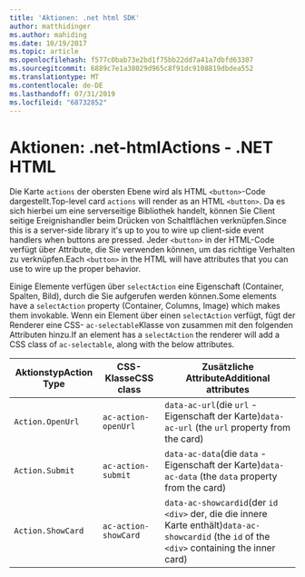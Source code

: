 ```yaml
---
title: 'Aktionen: .net html SDK'
author: matthidinger
ms.author: mahiding
ms.date: 10/19/2017
ms.topic: article
ms.openlocfilehash: f577c0bab73e2bd1f75bb22dd7a41a7dbfd63307
ms.sourcegitcommit: 6889c7e1a38029d965c8f91dc9108819dbdea552
ms.translationtype: MT
ms.contentlocale: de-DE
ms.lasthandoff: 07/31/2019
ms.locfileid: "68732852"
---
```

# <a name="actions---net-html"></a><span data-ttu-id="04ccd-102">Aktionen: .net-html</span><span class="sxs-lookup"><span data-stu-id="04ccd-102">Actions - .NET HTML</span></span>

<span data-ttu-id="04ccd-103">Die Karte `actions` der obersten Ebene wird als HTML `<button>`-Code dargestellt.</span><span class="sxs-lookup"><span data-stu-id="04ccd-103">Top-level card `actions` will render as an HTML `<button>`.</span></span> <span data-ttu-id="04ccd-104">Da es sich hierbei um eine serverseitige Bibliothek handelt, können Sie Client seitige Ereignishandler beim Drücken von Schaltflächen verknüpfen.</span><span class="sxs-lookup"><span data-stu-id="04ccd-104">Since this is a server-side library it's up to you to wire up client-side event handlers when buttons are pressed.</span></span> <span data-ttu-id="04ccd-105">Jeder `<button>` in der HTML-Code verfügt über Attribute, die Sie verwenden können, um das richtige Verhalten zu verknüpfen.</span><span class="sxs-lookup"><span data-stu-id="04ccd-105">Each `<button>` in the HTML will have attributes that you can use to wire up the proper behavior.</span></span>

<span data-ttu-id="04ccd-106">Einige Elemente verfügen über `selectAction` eine Eigenschaft (Container, Spalten, Bild), durch die Sie aufgerufen werden können.</span><span class="sxs-lookup"><span data-stu-id="04ccd-106">Some elements have a `selectAction` property (Container, Columns, Image) which makes them invokable.</span></span> <span data-ttu-id="04ccd-107">Wenn ein Element über einen `selectAction` verfügt, fügt der Renderer eine CSS- `ac-selectable`Klasse von zusammen mit den folgenden Attributen hinzu.</span><span class="sxs-lookup"><span data-stu-id="04ccd-107">If an element has a `selectAction` the renderer will add a CSS class of `ac-selectable`, along with the below attributes.</span></span>

<span data-ttu-id="04ccd-108">Aktionstyp</span><span class="sxs-lookup"><span data-stu-id="04ccd-108">Action Type</span></span> | <span data-ttu-id="04ccd-109">CSS-Klasse</span><span class="sxs-lookup"><span data-stu-id="04ccd-109">CSS class</span></span> | <span data-ttu-id="04ccd-110">Zusätzliche Attribute</span><span class="sxs-lookup"><span data-stu-id="04ccd-110">Additional attributes</span></span>
---|---|---
`Action.OpenUrl` | `ac-action-openUrl` | <span data-ttu-id="04ccd-111">`data-ac-url`(die `url` -Eigenschaft der Karte)</span><span class="sxs-lookup"><span data-stu-id="04ccd-111">`data-ac-url` (the `url` property from the card)</span></span>
`Action.Submit` | `ac-action-submit` | <span data-ttu-id="04ccd-112">`data-ac-data`(die `data` -Eigenschaft der Karte)</span><span class="sxs-lookup"><span data-stu-id="04ccd-112">`data-ac-data` (the `data` property from the card)</span></span>
`Action.ShowCard` | `ac-action-showCard` | <span data-ttu-id="04ccd-113">`data-ac-showcardid`(der `id` `<div>` der, die die innere Karte enthält)</span><span class="sxs-lookup"><span data-stu-id="04ccd-113">`data-ac-showcardid` (the `id` of the `<div>` containing the inner card)</span></span>